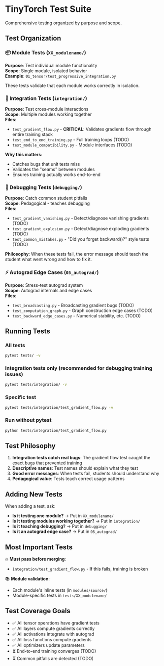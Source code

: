 # TinyTorch Test Suite

Comprehensive testing organized by purpose and scope.

## Test Organization

### 📦 Module Tests (`XX_modulename/`)
**Purpose**: Test individual module functionality  
**Scope**: Single module, isolated behavior  
**Example**: `01_tensor/test_progressive_integration.py`

These tests validate that each module works correctly in isolation.

### 🔗 Integration Tests (`integration/`)
**Purpose**: Test cross-module interactions  
**Scope**: Multiple modules working together  
**Files**:
- `test_gradient_flow.py` - **CRITICAL**: Validates gradients flow through entire training stack
- `test_end_to_end_training.py` - Full training loops (TODO)
- `test_module_compatibility.py` - Module interfaces (TODO)

**Why this matters**: 
- Catches bugs that unit tests miss
- Validates the "seams" between modules
- Ensures training actually works end-to-end

### 🐛 Debugging Tests (`debugging/`)
**Purpose**: Catch common student pitfalls  
**Scope**: Pedagogical - teaches debugging  
**Files**:
- `test_gradient_vanishing.py` - Detect/diagnose vanishing gradients (TODO)
- `test_gradient_explosion.py` - Detect/diagnose exploding gradients (TODO)
- `test_common_mistakes.py` - "Did you forget backward()?" style tests (TODO)

**Philosophy**: When these tests fail, the error message should teach the student what went wrong and how to fix it.

### ⚡ Autograd Edge Cases (`05_autograd/`)
**Purpose**: Stress-test autograd system  
**Scope**: Autograd internals and edge cases  
**Files**:
- `test_broadcasting.py` - Broadcasting gradient bugs (TODO)
- `test_computation_graph.py` - Graph construction edge cases (TODO)
- `test_backward_edge_cases.py` - Numerical stability, etc. (TODO)

## Running Tests

### All tests
```bash
pytest tests/ -v
```

### Integration tests only (recommended for debugging training issues)
```bash
pytest tests/integration/ -v
```

### Specific test
```bash
pytest tests/integration/test_gradient_flow.py -v
```

### Run without pytest
```bash
python tests/integration/test_gradient_flow.py
```

## Test Philosophy

1. **Integration tests catch real bugs**: The gradient flow test caught the exact bugs that prevented training
2. **Descriptive names**: Test names should explain what they test
3. **Good error messages**: When tests fail, students should understand why
4. **Pedagogical value**: Tests teach correct usage patterns

## Adding New Tests

When adding a test, ask:
- **Is it testing one module?** → Put in `XX_modulename/`
- **Is it testing modules working together?** → Put in `integration/`
- **Is it teaching debugging?** → Put in `debugging/`
- **Is it an autograd edge case?** → Put in `05_autograd/`

## Most Important Tests

🔥 **Must pass before merging**:
- `integration/test_gradient_flow.py` - If this fails, training is broken

📚 **Module validation**:
- Each module's inline tests (in `modules/source/`)
- Module-specific tests in `tests/XX_modulename/`

## Test Coverage Goals

- ✅ All tensor operations have gradient tests
- ✅ All layers compute gradients correctly  
- ✅ All activations integrate with autograd
- ✅ All loss functions compute gradients
- ✅ All optimizers update parameters
- ⏳ End-to-end training converges (TODO)
- ⏳ Common pitfalls are detected (TODO)
